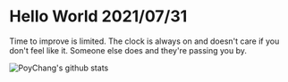# Hello World 2021/07/31

Time to improve is limited. The clock is always on and doesn't care if you don't feel like it. Someone else does and they're passing you by.

![PoyChang's github stats](https://github-readme-stats.vercel.app/api?username=poychang&show_icons=true&theme=dracula)
